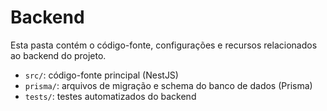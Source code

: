 # Backend

Esta pasta contém o código-fonte, configurações e recursos relacionados ao backend do projeto.

- `src/`: código-fonte principal (NestJS)
- `prisma/`: arquivos de migração e schema do banco de dados (Prisma)
- `tests/`: testes automatizados do backend
